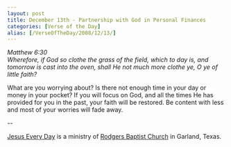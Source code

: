 ```yaml
---
layout: post
title: December 13th - Partnership with God in Personal Finances
categories: [Verse of the Day]
alias: [/VerseOfTheDay/2008/12/13/]
---
```


_Matthew 6:30  
Wherefore, if God so clothe the grass of the field, which to day is,
and tomorrow is cast into the oven, shall He not much more clothe ye,
O ye of little faith?_

What are you worrying about? Is there not enough time in your day
or money in your pocket? If you will focus on God, and all the times
He has provided for you in the past, your faith will be restored. Be
content with less and most of your worries will fade away.

 --

<a href=http://jesuseveryday.net>Jesus Every Day</a> is a ministry of <a href=http://rodgersbaptist.net>Rodgers Baptist Church</a> in Garland, Texas.
